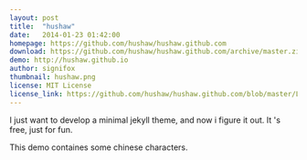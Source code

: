 ```yaml
---
layout: post
title:  "hushaw"
date:   2014-01-23 01:42:00
homepage: https://github.com/hushaw/hushaw.github.com
download: https://github.com/hushaw/hushaw.github.com/archive/master.zip
demo: http://hushaw.github.io
author: signifox
thumbnail: hushaw.png
license: MIT License
license_link: https://github.com/hushaw/hushaw.github.com/blob/master/LICENCE
---
```


I just want to develop a minimal jekyll theme, and now i figure it out. It 's free, just for fun.

This demo containes some chinese characters.

